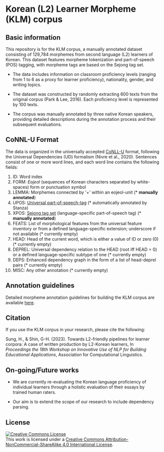 # Korean (L2) Learner Morpheme (KLM) corpus 


## Basic information

This repository is for the KLM corpus, a manually annotated dataset consisting of 129,784 morphemes from second language (L2) learners of Korean. This dataset features morpheme tokenization and part-of-speech (POS) tagging, with morpheme tags are based on the Sejong tag set.

- The data includes information on classroom proficiency levels (ranging from 1 to 6 as a proxy for learner proficiency), nationality, gender, and writing topics.

- The dataset was constructed by randomly extracting 600 texts from the original corpus (Park & Lee, 2016). Each proficiency level is represented by 100 texts.

- The corpus was manually annotated by three native Korean speakers, providing detailed descriptions during the annotation process and their subsequent evaluations.

## CoNNL-U Format

The data is organized in the universally accepted [CoNLL-U](https://universaldependencies.org/format.html) format, following the Universal Dependencies (UD) formalism (Nivre et al., 2020). Sentences consist of one or more word lines, and each word line contains the following fields:

1. ID: Word index
2. FORM: *Eojeol* (sequences of Korean characters separated by white-spaces) form or punctuation symbol 
3. LEMMA: Morphemes connected by '+' within an eojeol-unit (* **manually annotated**)
4. UPOS: [Universal part-of-speech-tag](https://universaldependencies.org/u/pos/index.html) (* automatically annotated by Stanza)
5. XPOS: [Sejong tag set]() (language-specific part-of-speech tag) (* **manually annotated**)
6. FEATS: List of morphological features from the universal feature inventory or from a defined language-specific extension; underscore if not available (* currently empty)
7. HEAD: Head of the current word, which is either a value of ID or zero (0) (* currently empty)
8. DEPREL: Universal dependency relation to the HEAD (root iff HEAD = 0) or a defined language-specific subtype of one (* currently empty)
9. DEPS: Enhanced dependency graph in the form of a list of head-deprel pairs (* currently empty)
10. MISC: Any other annotation (* currently empty)


## Annotation guidelines

Detailed morpheme annotation guidelines for building the KLM corpus are available [here]().


## Citation

If you use the KLM corpus in your research, please cite the following:

Sung, H., & Shin, G-H. (2023). Towards L2-friendly pipelines for learner corpora: A case of written production by L2-Korean learners, In *Proceedings the 18th Workshop on Innovative Use of NLP for Building Educational Applications*, Association for Computational Linguistics.

## On-going/Future works

- We are currently re-evaluating the Korean language proficiency of individual learners through a holistic evaluation of their essays by trained human raters.

- Our aim is to extend the scope of our research to include dependency parsing.


## License
<a rel="license" href="http://creativecommons.org/licenses/by-nc-sa/4.0/"><img alt="Creative Commons License" style="border-width:0" src="https://i.creativecommons.org/l/by-nc-sa/4.0/88x31.png" /></a><br />This work is licensed under a <a rel="license" href="http://creativecommons.org/licenses/by-nc-sa/4.0/">Creative Commons Attribution-NonCommercial-ShareAlike 4.0 International License</a>.




